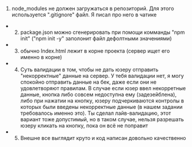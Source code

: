 1. node_modules не должен загружаться в репозиторий. Для этого используется ".gitignore" файл. Я писал про него в чатике
+ 2. package.json можно сгенерировать при помощи комманды "npm init" ("npm init -y" заполонит файл дефолтными значениями)
+ 3. обычно Index.html лежит в корне проекта (сервер ищет его именно в корне)
+ 4. Суть валидации в том, чтобы не дать юзеру отправить "некорректные" данные на сервер. У тебя валидации нет, я могу
   спокойно отправить данные на бек, даже если они не удовлетворяют правилам. В случае если юзер ввел некорретные
   данные, кнопка либо совсем недоступна ему (задезейблена), либо при нажатии на кнопку, юзеру подчеркиваются контролы в
   которых были введены некорректные данные (в нашем задании требовалось именно это).
   Ты сделал лайв-валидацию, этот вариант тоже допустимый, но в таком случае, нельзя разрешать юзеру кликать на кнопку,
   пока он всё не поправит
+ 5. Внешне все выглядит круто и код написан довольно качественно
